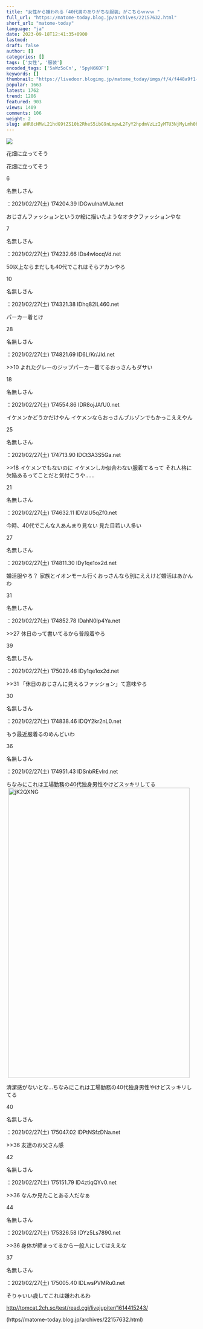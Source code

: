 ```yaml
---
title: "女性から嫌われる「40代男のありがちな服装」がこちらｗｗｗ "
full_url: "https://matome-today.blog.jp/archives/22157632.html"
short_url: "matome-today"
language: "ja"
date: 2023-09-18T12:41:35+0900
lastmod: 
draft: false
author: []
categories: []
tags: ['女性', '服装']
encoded_tags: ['5aWz5oCn', '5pyN6KOF']
keywords: []
thumbnail: "https://livedoor.blogimg.jp/matome_today/imgs/f/4/f448a9f1-s.png"
popular: 1663
latest: 1762
trend: 1286
featured: 903
views: 1409
comments: 106
weight: 2
slug: aHR0cHMvL21hdG9tZS10b2RheS5ibG9nLmpwL2FyY2hpdmVzLzIyMTU3NjMyLmh0bWw=
---
```


![](https://livedoor.blogimg.jp/matome_today/imgs/f/4/f448a9f1-s.png)

<div><p>花畑に立ってそう</p><p>花畑に立ってそう</p> <p></p> <p>6 <p>名無しさん</p>：2021/02/27(土) 174204.39 IDGwulnaMUa.net</p><p><p> おじさんファッションというか絵に描いたようなオタクファッションやな </p></p><p>7 <p>名無しさん</p>：2021/02/27(土) 174232.66 IDs4wIocqVd.net</p><p><p> 50以上ならまだしも40代でこれはそらアカンやろ </p></p><p>10 <p>名無しさん</p>：2021/02/27(土) 174321.38 IDhq82IL460.net</p><p> パーカー着とけ </p><p>28 <p>名無しさん</p>：2021/02/27(土) 174821.69 ID6L/Kr/JId.net</p><p>>>10 よれたグレーのジップパーカー着てるおっさんもダサい </p><p>18 <p>名無しさん</p>：2021/02/27(土) 174554.86 IDR8ojJAfU0.net</p><p><p> イケメンかどうかだけやん イケメンならおっさんブルゾンでもかっこええやん </p></p><p>25 <p>名無しさん</p>：2021/02/27(土) 174713.90 IDCt3A3S5Ga.net</p><p>>>18 イケメンでもないのに イケメンしか似合わない服着てるって それ人格に欠陥あるってことだと気付こうや…… </p><p>21 <p>名無しさん</p>：2021/02/27(土) 174632.11 IDVzlU5qZf0.net</p><p><p> 今時、40代でこんな人あんまり見ない 見た目若い人多い </p></p><p>27 <p>名無しさん</p>：2021/02/27(土) 174811.30 IDy1qe1ox2d.net</p><p> 婚活服やろ？ 家族とイオンモール行くおっさんなら別にええけど婚活はあかんわ </p><p>31 <p>名無しさん</p>：2021/02/27(土) 174852.78 IDahN0Ip4Ya.net</p><p>>>27 休日のって書いてるから普段着やろ </p><p>39 <p>名無しさん</p>：2021/02/27(土) 175029.48 IDy1qe1ox2d.net</p><p>>>31 「休日のおじさんに見えるファッション」て意味やろ </p><p>30 <p>名無しさん</p>：2021/02/27(土) 174838.46 IDQY2kr2nL0.net</p><p><p> もう最近服着るのめんどいわ </p></p><p>36 <p>名無しさん</p>：2021/02/27(土) 174951.43 IDSnbREvIrd.net</p> ちなみにこれは工場勤務の40代独身男性やけどスッキリしてる <a href='https//livedoor.blogimg.jp/matome_today/imgs/e/b/ebb2a862.jpg' title='jK2QXNG' target='_blank'><img src='https//livedoor.blogimg.jp/matome_today/imgs/e/b/ebb2a862-s.jpg' width='480' height='768' border='0' alt='jK2QXNG' hspace='5' class='pict'></a><p>清潔感がないとな…ちなみにこれは工場勤務の40代独身男性やけどスッキリしてる</p><p>40 <p>名無しさん</p>：2021/02/27(土) 175047.02 IDPtNSfzDNa.net</p><p>>>36 友達のお父さん感 </p><p>42 <p>名無しさん</p>：2021/02/27(土) 175151.79 ID4ztiqQYv0.net</p><p>>>36 なんか見たことある人だなぁ </p><p>44 <p>名無しさん</p>：2021/02/27(土) 175326.58 IDYz5Ls7890.net</p><p>>>36 身体が締まってるから一般人にしてはええな </p><p>37 <p>名無しさん</p>：2021/02/27(土) 175005.40 IDLwsPVMRu0.net</p><p><p> そりゃいい歳してこれは嫌われるわ </p></p><a href='http//tomcat.2ch.sc/test/read.cgi/livejupiter/1614415243/' target='_blank' title=''>http//tomcat.2ch.sc/test/read.cgi/livejupiter/1614415243/</a> <p></p> </div>

(https//matome-today.blog.jp/archives/22157632.html)
